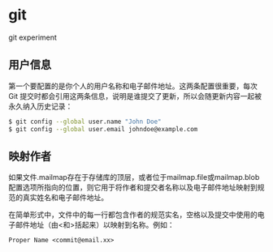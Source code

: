 # git
git experiment


## 用户信息

第一个要配置的是你个人的用户名称和电子邮件地址。这两条配置很重要，每次 Git 提交时都会引用这两条信息，说明是谁提交了更新，所以会随更新内容一起被永久纳入历史记录：

```sh
$ git config --global user.name "John Doe"
$ git config --global user.email johndoe@example.com
```

## 映射作者

如果文件.mailmap存在于存储库的顶层，或者位于mailmap.file或mailmap.blob配置选项所指向的位置，则它用于将作者和提交者名称以及电子邮件地址映射到规范的真实姓名和电子邮件地址。

在简单形式中，文件中的每一行都包含作者的规范实名，空格以及提交中使用的电子邮件地址（由<和>括起来）以映射到名称。例如：

```
Proper Name <commit@email.xx>
```